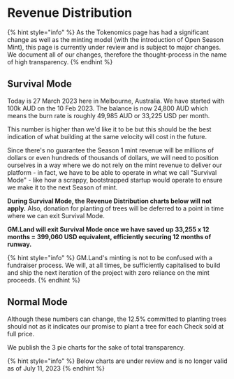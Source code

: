 # Revenue Distribution

{% hint style="info" %}
As the Tokenomics page has had a significant change as well as the minting model (with the introduction of Open Season Mint), this page is currently under review and is subject to major changes. We document all of our changes, therefore the thought-process in the name of high transparency.
{% endhint %}

## Survival Mode

Today is 27 March 2023 here in Melbourne, Australia. We have started with 100k AUD on the 10 Feb 2023. The balance is now 24,800 AUD which means the burn rate is roughly 49,985 AUD or 33,225 USD per month.

This number is higher than we'd like it to be but this should be the best indication of what building at the same velocity will cost in the future.

Since there's no guarantee the Season 1 mint revenue will be millions of dollars or even hundreds of thousands of dollars, we will need to position ourselves in a way where we do not rely on the mint revenue to deliver our platform - in fact, we have to be able to operate in what we call "Survival Mode" - like how a scrappy, bootstrapped startup would operate to ensure we make it to the next Season of mint.

**During Survival Mode, the Revenue Distribution charts below will not apply.** Also, donation for planting of trees will be deferred to a point in time where we can exit Survival Mode.

**GM.Land will exit Survival Mode once we have saved up 33,255 x 12 months = 399,060 USD equivalent, efficiently securing 12 months of runway.**

{% hint style="info" %}
GM.Land's minting is not to be confused with a fundraiser process. We will, at all times, be sufficiently capitalised to build and ship the next iteration of the project with zero reliance on the mint proceeds.
{% endhint %}

## Normal Mode

Although these numbers can change, the 12.5% committed to planting trees should not as it indicates our promise to plant a tree for each Check sold at full price.

We publish the 3 pie charts for the sake of total transparency.

{% hint style="info" %}
Below charts are under review and is no longer valid as of July 11, 2023
{% endhint %}

<figure><img src="https://lh4.googleusercontent.com/_DRTMzWXrtwG1uFIWfaqY2hlo5qatwkC8giph9S21Vr4aDj3gZAqDdcgdGNCvQMMJOhCONoHlg1grJYHW1s2KiUQo54Ajop5k7hpbIQQDQS_ybOfrGR5ZJlmVqFWTxP0SJNsGvQYz1QCHfe5ahKovNcjUCdi3i8KLKvlU9F00BHUJeMSBR9WwRO9mHtLi9st=nw" alt=""><figcaption></figcaption></figure>

<figure><img src="https://lh5.googleusercontent.com/p80ZTXHJ8GACj-74iBJDeE6anxWykYkDkGBMWqBxogWaQRCoCgnrjmq5bgraLOWY46YIeNCRDGRJI_z_eYSzH-AVP7oQtnzvjZ9YT4_ApE3c0Kf3ClK8ZQV2GJqy4MCYM_8G6kcctCGl6FEQ5Cz5cQZlVnm8gp3gd6yxbf_HvNZvvYYfTtZc-0fJSny_OUaV=nw" alt=""><figcaption></figcaption></figure>

<figure><img src="https://lh4.googleusercontent.com/X1rOwZGh0ozHLsyCPihPxzuZJwGn_nSz_aNA4F124wyihQICd4tmy6Wp3obBlaIMb2umQanTx2Jp6mzPgaUpmcn51o7xS4OlaT52KlEp2cYnkciAsdF0lHu6Md2G30m_cW4spb8QgUpCzC-zNaJnnZ5jozU6TPvKSxdaBjK7zTBh1AZ57vHEkfC1LDcgTUW_=nw" alt=""><figcaption></figcaption></figure>
